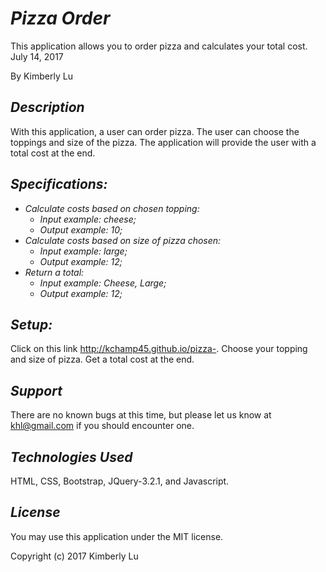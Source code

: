 # _Pizza Order_

This application allows you to order pizza and calculates your total cost. July 14, 2017

By Kimberly Lu

## _Description_

With this application, a user can order pizza.  The user can choose the toppings and size of the pizza.  The application will provide the user with a total cost at the end.

## _Specifications:_

* _Calculate costs based on chosen topping:_
  * _Input example: cheese;_
  * _Output example: 10;_
* _Calculate costs based on size of pizza chosen:_
  * _Input example: large;_
  * _Output example: 12;_
* _Return a total:_
  * _Input example: Cheese, Large;_
  * _Output example: 12;_

## _Setup:_

Click on this link http://kchamp45.github.io/pizza-.
Choose your topping and size of pizza.
Get a total cost at the end.

## _Support_

There are no known bugs at this time, but please let us know at khl@gmail.com if you should encounter one.

## _Technologies Used_

HTML, CSS, Bootstrap, JQuery-3.2.1, and Javascript.

## _License_

You may use this application under the MIT license.

Copyright (c) 2017 Kimberly Lu
